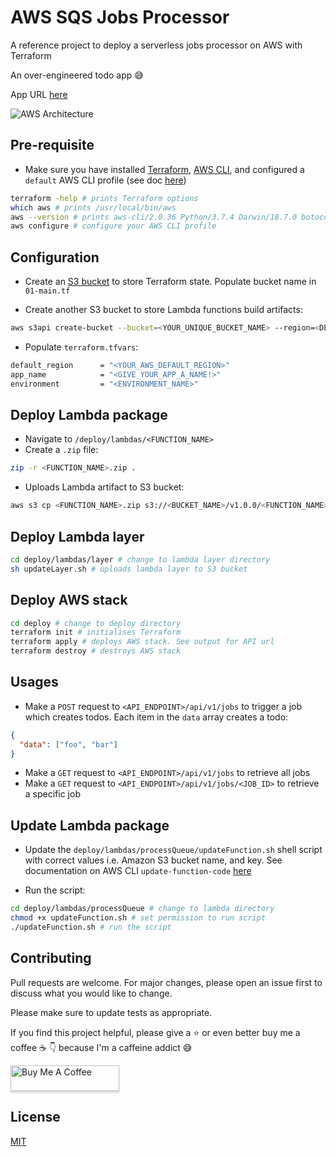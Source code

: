# AWS SQS Jobs Processor

A reference project to deploy a serverless jobs processor on AWS with Terraform

An over-engineered todo app :sweat_smile:

App URL [here](https://pypfonxmfa.execute-api.us-east-1.amazonaws.com/staging/api/v1/jobs)

![AWS Architecture](img/aws-sqs.JPG)

## Pre-requisite

- Make sure you have installed [Terraform](https://learn.hashicorp.com/tutorials/terraform/install-cli), [AWS CLI](https://docs.aws.amazon.com/cli/latest/userguide/install-cliv2-mac.html#cliv2-mac-prereq), and configured a `default` AWS CLI profile (see doc [here](https://docs.aws.amazon.com/cli/latest/userguide/cli-configure-quickstart.html#cli-configure-quickstart-profiles))

```bash
terraform -help # prints Terraform options
which aws # prints /usr/local/bin/aws
aws --version # prints aws-cli/2.0.36 Python/3.7.4 Darwin/18.7.0 botocore/2.0.0
aws configure # configure your AWS CLI profile
```

## Configuration

- Create an [S3 bucket](https://www.terraform.io/docs/language/settings/backends/s3.html) to store Terraform state. Populate bucket name in `01-main.tf`

- Create another S3 bucket to store Lambda functions build artifacts:

```bash
aws s3api create-bucket --bucket=<YOUR_UNIQUE_BUCKET_NAME> --region=<DEFAULT_REGION>
```

- Populate `terraform.tfvars`:

```bash
default_region      = "<YOUR_AWS_DEFAULT_REGION>"
app_name            = "<GIVE_YOUR_APP_A_NAME!>"
environment         = "<ENVIRONMENT_NAME>"
```

## Deploy Lambda package

- Navigate to `/deploy/lambdas/<FUNCTION_NAME>`
- Create a `.zip` file:

```bash
zip -r <FUNCTION_NAME>.zip .
```

- Uploads Lambda artifact to S3 bucket:

```bash
aws s3 cp <FUNCTION_NAME>.zip s3://<BUCKET_NAME>/v1.0.0/<FUNCTION_NAME>.zip
```

## Deploy Lambda layer

```bash
cd deploy/lambdas/layer # change to lambda layer directory
sh updateLayer.sh # uploads lambda layer to S3 bucket
```

## Deploy AWS stack

```bash
cd deploy # change to deploy directory
terraform init # initialises Terraform
terraform apply # deploys AWS stack. See output for API url
terraform destroy # destroys AWS stack
```

## Usages

- Make a `POST` request to `<API_ENDPOINT>/api/v1/jobs` to trigger a job which creates todos. Each item in the `data` array creates a todo:

```json
{
  "data": ["foo", "bar"]
}
```

- Make a `GET` request to `<API_ENDPOINT>/api/v1/jobs` to retrieve all jobs
- Make a `GET` request to `<API_ENDPOINT>/api/v1/jobs/<JOB_ID>` to retrieve a specific job

## Update Lambda package

- Update the `deploy/lambdas/processQueue/updateFunction.sh` shell script with correct values i.e. Amazon S3 bucket name, and key. See documentation on AWS CLI `update-function-code` [here](https://awscli.amazonaws.com/v2/documentation/api/latest/reference/lambda/update-function-code.html)

- Run the script:

```bash
cd deploy/lambdas/processQueue # change to lambda directory
chmod +x updateFunction.sh # set permission to run script
./updateFunction.sh # run the script
```

## Contributing

Pull requests are welcome. For major changes, please open an issue first to discuss what you would like to change.

Please make sure to update tests as appropriate.

If you find this project helpful, please give a :star: or even better buy me a coffee :coffee: :point_down: because I'm a caffeine addict :sweat_smile:

<a href="https://www.buymeacoffee.com/matlau" target="_blank"><img src="https://www.buymeacoffee.com/assets/img/custom_images/orange_img.png" alt="Buy Me A Coffee" style="height: 41px !important;width: 174px !important;box-shadow: 0px 3px 2px 0px rgba(190, 190, 190, 0.5) !important;-webkit-box-shadow: 0px 3px 2px 0px rgba(190, 190, 190, 0.5) !important;" ></a>

## License

[MIT](https://choosealicense.com/licenses/mit/)
